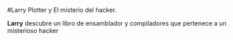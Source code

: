 #Larry Plotter y El misterio del hacker.

**Larry** descubre un libro de ensamblador y compiladores que pertenece a un
misterioso hacker
